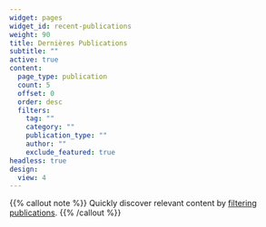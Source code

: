 ```yaml
---
widget: pages
widget_id: recent-publications
weight: 90
title: Dernières Publications
subtitle: ""
active: true
content:
  page_type: publication
  count: 5
  offset: 0
  order: desc
  filters:
    tag: ""
    category: ""
    publication_type: ""
    author: ""
    exclude_featured: true
headless: true
design:
  view: 4
---
```


{{% callout note %}}
Quickly discover relevant content by [filtering publications](./publication/).
{{% /callout %}}
